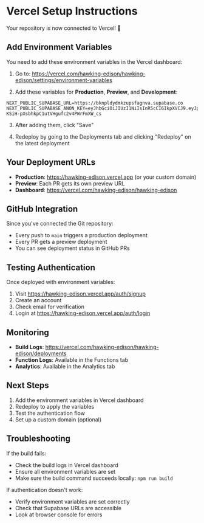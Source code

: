 # Vercel Setup Instructions

Your repository is now connected to Vercel! 🎉

## Add Environment Variables

You need to add these environment variables in the Vercel dashboard:

1. Go to: https://vercel.com/hawking-edison/hawking-edison/settings/environment-variables

2. Add these variables for **Production**, **Preview**, and **Development**:

```
NEXT_PUBLIC_SUPABASE_URL=https://bknpldydmkzupsfagnva.supabase.co
NEXT_PUBLIC_SUPABASE_ANON_KEY=eyJhbGciOiJIUzI1NiIsInR5cCI6IkpXVCJ9.eyJpc3MiOiJzdXBhYmFzZSIsInJlZiI6ImJrbnBsZHlkbWt6dXBzZmFnbnZhIiwicm9sZSI6ImFub24iLCJpYXQiOjE3NTE2OTc0ODYsImV4cCI6MjA2NzI3MzQ4Nn0.aMD9ip6-KSiH-pXsbhkpC1utVHgufc2v4PWrFmXW_cs
```

3. After adding them, click "Save"

4. Redeploy by going to the Deployments tab and clicking "Redeploy" on the latest deployment

## Your Deployment URLs

- **Production**: https://hawking-edison.vercel.app (or your custom domain)
- **Preview**: Each PR gets its own preview URL
- **Dashboard**: https://vercel.com/hawking-edison/hawking-edison

## GitHub Integration

Since you've connected the Git repository:
- Every push to `main` triggers a production deployment
- Every PR gets a preview deployment
- You can see deployment status in GitHub PRs

## Testing Authentication

Once deployed with environment variables:
1. Visit https://hawking-edison.vercel.app/auth/signup
2. Create an account
3. Check email for verification
4. Login at https://hawking-edison.vercel.app/auth/login

## Monitoring

- **Build Logs**: https://vercel.com/hawking-edison/hawking-edison/deployments
- **Function Logs**: Available in the Functions tab
- **Analytics**: Available in the Analytics tab

## Next Steps

1. Add the environment variables in Vercel dashboard
2. Redeploy to apply the variables
3. Test the authentication flow
4. Set up a custom domain (optional)

## Troubleshooting

If the build fails:
- Check the build logs in Vercel dashboard
- Ensure all environment variables are set
- Make sure the build command succeeds locally: `npm run build`

If authentication doesn't work:
- Verify environment variables are set correctly
- Check that Supabase URLs are accessible
- Look at browser console for errors